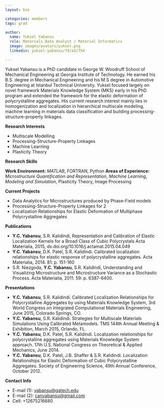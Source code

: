 ```yaml
---
layout: bio

categories: members
tags: grad

author:
  name: Yuksel Yabansu
  role: Materials Data Analyst / Material Informatics 
  image: images/avatars/yuksel.png
  linkedin: yuksel-yabansu/79/a5/754

---
```


Yuksel Yabansu is a PhD candidate in George W. Woodruff School of Mechanical Engineering at Georgia Institute of Technology. He earned his B.S. degree in Mechanical Engineering and his M.S degree in Automotive Engineering at Istanbul Technical University. Yuksel focused largely on novel framework Materials Knowledge System (MKS) early in his PhD program and extended the framework for the elastic deformation of polycrystalline aggregates. His current research interest mainly lies in homogenization and localization in hierarchical multiscale modeling, machine learning in materials data classification and building processing-structure-property linkages.

**Research Interests**

* Multiscale Modelling
* Processing-Structure-Property Linkages
* Machine Learning
* Plasticity Theory

**Research Skills**

**Work Environment:** *MATLAB*, FORTRAN, Python
**Areas of Experience:** *Microstructure Quantification and Representation*, *Machine Learning*, *Modeling and Simulation*, Plasticity Theory, Image Processing

**Current Projects**

* Data Analytics for Microstructures produced by Phase-Field models
* Processing-Structure-Property Linkages for 2
* Localization Relationships for Elastic Deformation of Multiphase Polycrystalline Aggregates

**Publications**

* **Y.C. Yabansu**, S.R. Kalidindi, Representation and Calibration of Elastic Localization Kernels for a Broad Class of Cubic Polycrystals Acta Materialia, 2015, dx.doi.org/10.1016/j.actamat.2015.04.049
* **Y.C. Yabansu**, D.K. Patel, S.R. Kalidindi. Calibrated localization relationships for elastic response of polycrystalline aggregates. Acta Materialia, 2014. 81: p. 151-160
* S.R. Niezgoda, **Y.C. Yabansu**, S.R. Kalidindi, Understanding and Visualizing Microstructure and Microstructure Variance as a Stochastic Process. Acta Materialia, 2011. 59: p. 6387-6400.

**Presentations**

* **Y.C. Yabansu**, S.R. Kalidindi. Calibrated Localization Relationships for Polycrystalline Aggregates by using Materials Knowledge System, 3rd World Congress on Integrated Computational Materials Engineering, June 2015, Colorado Springs, CO.
* **Y.C. Yabansu**, S.R. Kalidindi. Strategies for Multiscale Materials Simulations Using Calibrated Metamodels. TMS 144th Annual Meeting & Exhibition, March 2015, Orlando, FL.
* **Y.C. Yabansu**, D.K. Patel, S.R. Kalidindi. Localization relationships for polycrystalline aggregates using Materials Knowledge System approach. 17th U.S. National Congress on Theoretical & Applied Mechanics, June 2014.
* **Y.C. Yabansu**, D.K. Patel, J.B. Shaffer & S.R. Kalidindi. Localization Relationships for Elastic Deformation of Cubic Polycrystalline Aggregates. Society of Engineering Science, 49th Annual Conference, October 2012.

**Contact Info**

* E-mail (1): yabansu@gatech.edu
* E-mail (2): canyabansu@gmail.com
* Cell: +12675216680
